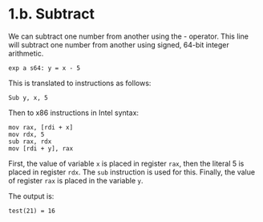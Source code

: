 # 1.b. Subtract

We can subtract one number from another using the - operator. This line will subtract one number from another using signed, 64-bit integer arithmetic.

```
exp a s64: y = x - 5
```

This is translated to instructions as follows:

```
Sub y, x, 5
```

Then to x86 instructions in Intel syntax:

```
mov rax, [rdi + x]
mov rdx, 5
sub rax, rdx
mov [rdi + y], rax
```

First, the value of variable `x` is placed in register `rax`, then the literal 5 is placed in register `rdx`. The `sub` instruction is used for this. Finally, the value of register `rax` is placed in the variable `y`.

The output is:

```
test(21) = 16
```
